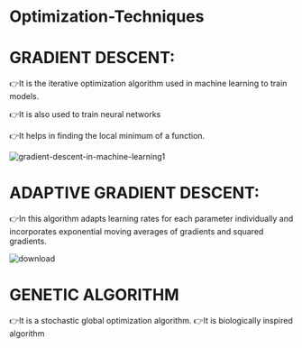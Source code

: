 # Optimization-Techniques

# GRADIENT DESCENT:
  
   👉It is the iterative optimization algorithm used in machine learning to train models.
   
   
   👉It is also used to train neural networks
   
   
   👉It helps in finding the local minimum of a function.


![gradient-descent-in-machine-learning1](https://github.com/dharshu2323/Optimization-Techniques/assets/104815447/08e4968e-1e68-429a-a601-30ab34231784)

 # ADAPTIVE GRADIENT DESCENT:
  👉In this algorithm adapts learning rates for each parameter individually and incorporates exponential moving averages of gradients 
      and squared gradients.   

![download](https://github.com/dharshu2323/Optimization-Techniques/assets/104815447/d2421010-ddc6-4fa2-a71e-7a3b79d0bea8)

# GENETIC ALGORITHM
   👉It is a stochastic global optimization algorithm.
   👉It is biologically inspired algorithm
   
